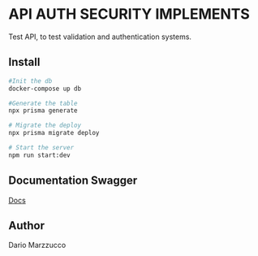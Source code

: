 # API AUTH SECURITY IMPLEMENTS
Test API, to test validation and authentication systems.

## Install

```bash
#Init the db
docker-compose up db 

#Generate the table
npx prisma generate

# Migrate the deploy
npx prisma migrate deploy

# Start the server
npm run start:dev

```

## Documentation Swagger

[Docs](http://localhost:3003/docs)

## Author
Dario Marzzucco 